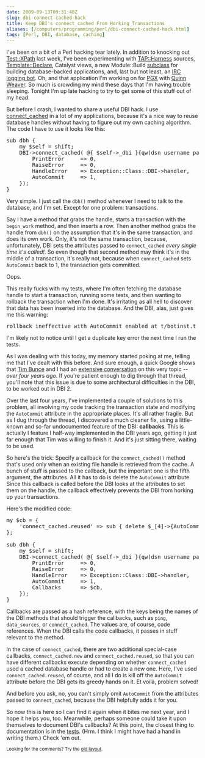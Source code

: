 ```yaml
--- 
date: 2009-09-13T09:31:48Z
slug: dbi-connect-cached-hack
title: Keep DBI's connect_cached From Horking Transactions
aliases: [/computers/programming/perl/dbi-connect-cached-hack.html]
tags: [Perl, DBI, database, caching]
---
```


<p>I've been on a bit of a Perl hacking tear lately. In addition to knocking out
<a href="http://search.cpan.org/perldoc?Test::XPath" title="Test::XPath on CPAN">Test::XPath</a> last week, I've been experimenting with
<a href="http://search.cpan.org/perldoc?TAP::Harness" title="TAP::Harness on CPAN">TAP::Harness</a> sources,
<a href="http://search.cpan.org/perldoc?Template::Declare" title="Template::Declare on CPAN">Template::Declare</a>, Catalyst views, a new
Module::Build <a href="http://github.com/theory/module-build-db/" title="Module::Build::DB on GitHub">subclass</a> for building database-backed
applications, and, last but not least, an
<a href="http://github.com/theory/circle/" title="Circle on GitHub">IRC logging bot</a>. Oh, and that application I'm working on
for <a href="http://www.pgexperts.com/" title="PostgreSQL Experts, Inc.">PGX</a> with <a href="http://www.pgexperts.com/Quinn.Weaver.html">Quinn Weaver</a>. So much is crowding my mind these days that I'm having trouble
sleeping. Tonight I'm up late hacking to try to get some of this stuff out of
my head.</p>

<p>But before I crash, I wanted to share a useful DBI hack. I use
<a href="http://search.cpan.org/perldoc?DBI#connect_cached" title="DBI: connect_cached">connect_cached</a> in a lot of my applications, because it's a
nice way to reuse database handles without having to figure out my own caching
algorithm. The code I have to use it looks like this:</p>

<pre>
sub dbh {
    my $self = shift;
    DBI-&gt;connect_cached( @{ $self-&gt;_dbi }{qw(dsn username password)}, {
        PrintError     =&gt; 0,
        RaiseError     =&gt; 0,
        HandleError    =&gt; Exception::Class::DBI-&gt;handler,
        AutoCommit     =&gt; 1,
    });
}
</pre>

<p>Very simple. I just call the <code>dbh()</code> method whenever I need to
talk to the database, and I'm set. Except for one problem: transactions.</p>

<p>Say I have a method that grabs the handle, starts a transaction with
the <code>begin_work</code> method, and then inserts a row. Then another
method grabs the handle from <code>dbh()</code> on the assumption that it's in
the same transaction, and does its own work. Only, it's not the same
transaction, because, unfortunately, DBI sets the attributes passed
to <code>connect_cached</code> <em>every single time it's called!</em>. So
even though that second method may think it's in the middle of a transaction,
it's really not, because when <code>connect_cached</code>
sets <code>AutoCommit</code> back to 1, the transaction gets committed.</p>

<p>Oops.</p>

<p>This really fucks with my tests, where I'm often fetching the database
handle to start a transaction, running some tests, and then wanting to
rollback the transaction when I'm done. It's irritating as all hell to
discover that data has been inserted into the database. And the DBI, alas,
just gives me this warning:</p>

<pre>
rollback ineffective with AutoCommit enabled at t/botinst.t line 67.
</pre>

<p>I'm likely not to notice until I get a duplicate key error the next time I
run the tests.</p>

<p>As I was dealing with this today, my memory started poking at me, telling
me that I've dealt with this before. And sure enough, a quick Google shows
that <a href="http://blog.timbunce.org/" title="Not this…">Tim Bunce</a> and I
had an <a href="http://markmail.org/thread/de3jzc2unm55egn7" title="DBI-Dev: “AutoCommit and connect_cached()”">extensive conversation</a>
on this very topic -- <em>over four years ago.</em> If you're patient enough
to dig through that thread, you'll note that this issue is due to some
architectural difficulties in the DBI, to be worked out in DBI 2.</p>

<p>Over the last four years, I've implemented a couple of solutions to this
problem, all involving my code tracking the transaction state and modifying
the <code>AutoCommit</code> attribute in the appropriate places. It's all
rather fragile. But as I dug through the thread, I discovered a much cleaner
fix, using a little-known and so-far undocumented feature of the DBI:
<strong>callbacks</strong>. This is actually I feature I half-way implemented
in the DBI years ago, getting it just far enough that Tim was willing to
finish it. And it's just sitting there, waiting to be used.</p>

<p>So here's the trick: Specify a callback for
the <code>connect_cached()</code> method that's used only when an existing
file handle is retrieved from the cache. A bunch of stuff is passed to the
callback, but the important one is the fifth argument, the attributes. All it
has to do is delete the <code>AutoCommit</code> attribute. Since this callback
is called before the DBI looks at the attributes to set them on the handle,
the callback effectively prevents the DBI from horking up your
transactions.</p>

<p>Here's the modified code:</p>

<pre>
my $cb = {
    'connect_cached.reused' =&gt; sub { delete $_[4]-&gt;{AutoCommit} },
};

sub dbh {
    my $self = shift;
    DBI-&gt;connect_cached( @{ $self-&gt;_dbi }{qw(dsn username password)}, {
        PrintError     =&gt; 0,
        RaiseError     =&gt; 0,
        HandleError    =&gt; Exception::Class::DBI-&gt;handler,
        AutoCommit     =&gt; 1,
        Callbacks      =&gt; $cb,
    });
}
</pre>

<p>Callbacks are passed as a hash reference, with the keys being the names of
the DBI methods that should trigger the callbacks, such as <code>ping</code>,
<code>data_sources</code>, or <code>connect_cached</code>. The values are, of
course, code references. When the DBI calls the code callbacks, it passes in
stuff relevant to the method.</p>

<p>In the case of <code>connect_cached</code>, there are two additional
special-case callbacks, <code>connect_cached.new</code> and
<code>connect_cached.reused</code>, so that you can have different callbacks
execute depending on whether <code>connect_cached</code> used a cached
database handle or had to create a new one. Here, I've
used <code>connect_cached.reused</code>, of course, and all I do is kill off
the <code>AutoCommit</code> attribute before the DBI gets its greedy hands on
it. Et voilà, problem solved!</p>

<p>And before you ask, no, you can't simply omit <code>AutoCommit</code>
from the attributes passed to <code>connect_cached</code>, because the DBI
helpfully adds it for you.</p>

<p>So now this is here so I can find it again when it bites me next year, and
I hope it helps you, too. Meanwhile, perhaps someone could take it upon
themselves to document DBI's callbacks? At this point, the closest thing to
documentation is in the
<a href="http://cpansearch.perl.org/src/TIMB/DBI-1.609/t/70callbacks.t"title="DBI test 70callbacks.t">tests</a>. (Hrm. I think I might have had a hand in
writing them.) Check 'em out.</p>

<p class="past"><small>Looking for the comments? Try the <a rel="nofollow" href="//past.justatheory.com/computers/programming/perl/dbi-connect-cached-hack.html">old layout</a>.</small></p>


